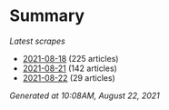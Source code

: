 # Summary
*Latest scrapes*
* [2021-08-18](https://github.com/nuuuwan/news_lk/blob/data/news_lk.2021-08-18.json) (225 articles)
* [2021-08-21](https://github.com/nuuuwan/news_lk/blob/data/news_lk.2021-08-21.json) (142 articles)
* [2021-08-22](https://github.com/nuuuwan/news_lk/blob/data/news_lk.2021-08-22.json) (29 articles)

*Generated at 10:08AM, August 22, 2021*